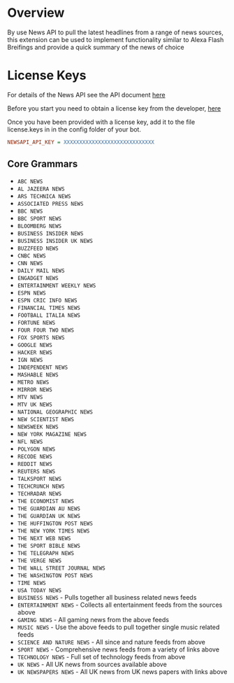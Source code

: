 # Overview
By use News API to pull the latest headlines from a range of news sources, this extension can be used to implement functionality similar to Alexa Flash Breifings and provide a quick summary of the news of choice

# License Keys
For details of the News API see the API document [here](https://newsapi.org/docs/client-libraries/python)

Before you start you need to obtain a license key from the developer, [here](https://newsapi.org/register)

Once you have been provided with a license key, add it to the file license.keys in in the config folder of your bot. 
```ini
NEWSAPI_API_KEY = XXXXXXXXXXXXXXXXXXXXXXXXXXXXX
```

## Core Grammars
* `ABC NEWS`
* `AL JAZEERA NEWS`
* `ARS TECHNICA NEWS`
* `ASSOCIATED PRESS NEWS`
* `BBC NEWS`
* `BBC SPORT NEWS`
* `BLOOMBERG NEWS`
* `BUSINESS INSIDER NEWS`
* `BUSINESS INSIDER UK NEWS`
* `BUZZFEED NEWS`
* `CNBC NEWS`
* `CNN NEWS`
* `DAILY MAIL NEWS`
* `ENGADGET NEWS`
* `ENTERTAINMENT WEEKLY NEWS`
* `ESPN NEWS`
* `ESPN CRIC INFO NEWS`
* `FINANCIAL TIMES NEWS`
* `FOOTBALL ITALIA NEWS`
* `FORTUNE NEWS`
* `FOUR FOUR TWO NEWS`
* `FOX SPORTS NEWS`
* `GOOGLE NEWS`
* `HACKER NEWS`
* `IGN NEWS`
* `INDEPENDENT NEWS`
* `MASHABLE NEWS`
* `METRO NEWS`
* `MIRROR NEWS`
* `MTV NEWS`
* `MTV UK NEWS`
* `NATIONAL GEOGRAPHIC NEWS`
* `NEW SCIENTIST NEWS`
* `NEWSWEEK NEWS`
* `NEW YORK MAGAZINE NEWS`
* `NFL NEWS`
* `POLYGON NEWS`
* `RECODE NEWS`
* `REDDIT NEWS`
* `REUTERS NEWS`
* `TALKSPORT NEWS`
* `TECHCRUNCH NEWS`
* `TECHRADAR NEWS`
* `THE ECONOMIST NEWS`
* `THE GUARDIAN AU NEWS`
* `THE GUARDIAN UK NEWS`
* `THE HUFFINGTON POST NEWS`
* `THE NEW YORK TIMES NEWS`
* `THE NEXT WEB NEWS`
* `THE SPORT BIBLE NEWS`
* `THE TELEGRAPH NEWS`
* `THE VERGE NEWS`
* `THE WALL STREET JOURNAL NEWS`
* `THE WASHINGTON POST NEWS`
* `TIME NEWS`
* `USA TODAY NEWS`
* `BUSINESS NEWS` - Pulls together all business related news feeds
* `ENTERTAINMENT NEWS` - Collects all entertainment feeds from the sources above
* `GAMING NEWS` - All gaming news from the above feeds
* `MUSIC NEWS` - Use the above feeds to pull together single music related feeds
* `SCIENCE AND NATURE NEWS` - All since and nature feeds from above
* `SPORT NEWS` - Comprehensive news feeds from a variety of links above
* `TECHNOLOGY NEWS` - Full set of technology feeds from above
* `UK NEWS` - All UK news from sources available above
* `UK NEWSPAPERS NEWS` - All UK news from UK news papers with links above
